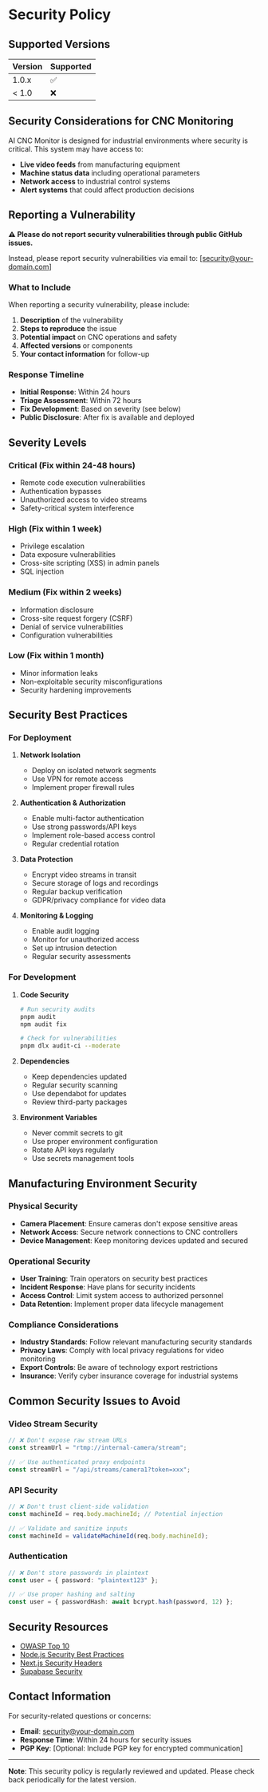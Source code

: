 # Security Policy

## Supported Versions

| Version | Supported          |
| ------- | ------------------ |
| 1.0.x   | ✅ |
| < 1.0   | ❌ |

## Security Considerations for CNC Monitoring

AI CNC Monitor is designed for industrial environments where security is critical. This system may have access to:

- **Live video feeds** from manufacturing equipment
- **Machine status data** including operational parameters
- **Network access** to industrial control systems
- **Alert systems** that could affect production decisions

## Reporting a Vulnerability

**⚠️ Please do not report security vulnerabilities through public GitHub issues.**

Instead, please report security vulnerabilities via email to: [security@your-domain.com]

### What to Include

When reporting a security vulnerability, please include:

1. **Description** of the vulnerability
2. **Steps to reproduce** the issue
3. **Potential impact** on CNC operations and safety
4. **Affected versions** or components
5. **Your contact information** for follow-up

### Response Timeline

- **Initial Response**: Within 24 hours
- **Triage Assessment**: Within 72 hours  
- **Fix Development**: Based on severity (see below)
- **Public Disclosure**: After fix is available and deployed

## Severity Levels

### Critical (Fix within 24-48 hours)
- Remote code execution vulnerabilities
- Authentication bypasses
- Unauthorized access to video streams
- Safety-critical system interference

### High (Fix within 1 week)
- Privilege escalation
- Data exposure vulnerabilities
- Cross-site scripting (XSS) in admin panels
- SQL injection

### Medium (Fix within 2 weeks)
- Information disclosure
- Cross-site request forgery (CSRF)
- Denial of service vulnerabilities
- Configuration vulnerabilities

### Low (Fix within 1 month)
- Minor information leaks
- Non-exploitable security misconfigurations
- Security hardening improvements

## Security Best Practices

### For Deployment

1. **Network Isolation**
   - Deploy on isolated network segments
   - Use VPN for remote access
   - Implement proper firewall rules

2. **Authentication & Authorization**
   - Enable multi-factor authentication
   - Use strong passwords/API keys
   - Implement role-based access control
   - Regular credential rotation

3. **Data Protection**
   - Encrypt video streams in transit
   - Secure storage of logs and recordings
   - Regular backup verification
   - GDPR/privacy compliance for video data

4. **Monitoring & Logging**
   - Enable audit logging
   - Monitor for unauthorized access
   - Set up intrusion detection
   - Regular security assessments

### For Development

1. **Code Security**
   ```bash
   # Run security audits
   pnpm audit
   npm audit fix
   
   # Check for vulnerabilities
   pnpm dlx audit-ci --moderate
   ```

2. **Dependencies**
   - Keep dependencies updated
   - Regular security scanning
   - Use dependabot for updates
   - Review third-party packages

3. **Environment Variables**
   - Never commit secrets to git
   - Use proper environment configuration
   - Rotate API keys regularly
   - Use secrets management tools

## Manufacturing Environment Security

### Physical Security
- **Camera Placement**: Ensure cameras don't expose sensitive areas
- **Network Access**: Secure network connections to CNC controllers
- **Device Management**: Keep monitoring devices updated and secured

### Operational Security
- **User Training**: Train operators on security best practices
- **Incident Response**: Have plans for security incidents
- **Access Control**: Limit system access to authorized personnel
- **Data Retention**: Implement proper data lifecycle management

### Compliance Considerations
- **Industry Standards**: Follow relevant manufacturing security standards
- **Privacy Laws**: Comply with local privacy regulations for video monitoring
- **Export Controls**: Be aware of technology export restrictions
- **Insurance**: Verify cyber insurance coverage for industrial systems

## Common Security Issues to Avoid

### Video Stream Security
```typescript
// ❌ Don't expose raw stream URLs
const streamUrl = "rtmp://internal-camera/stream";

// ✅ Use authenticated proxy endpoints
const streamUrl = "/api/streams/camera1?token=xxx";
```

### API Security
```typescript
// ❌ Don't trust client-side validation
const machineId = req.body.machineId; // Potential injection

// ✅ Validate and sanitize inputs
const machineId = validateMachineId(req.body.machineId);
```

### Authentication
```typescript
// ❌ Don't store passwords in plaintext
const user = { password: "plaintext123" };

// ✅ Use proper hashing and salting
const user = { passwordHash: await bcrypt.hash(password, 12) };
```

## Security Resources

- [OWASP Top 10](https://owasp.org/www-project-top-ten/)
- [Node.js Security Best Practices](https://nodejs.org/en/docs/guides/security/)
- [Next.js Security Headers](https://nextjs.org/docs/advanced-features/security-headers)
- [Supabase Security](https://supabase.com/docs/guides/auth/auth-security)

## Contact Information

For security-related questions or concerns:
- **Email**: security@your-domain.com
- **Response Time**: Within 24 hours for security issues
- **PGP Key**: [Optional: Include PGP key for encrypted communication]

---

**Note**: This security policy is regularly reviewed and updated. Please check back periodically for the latest version. 